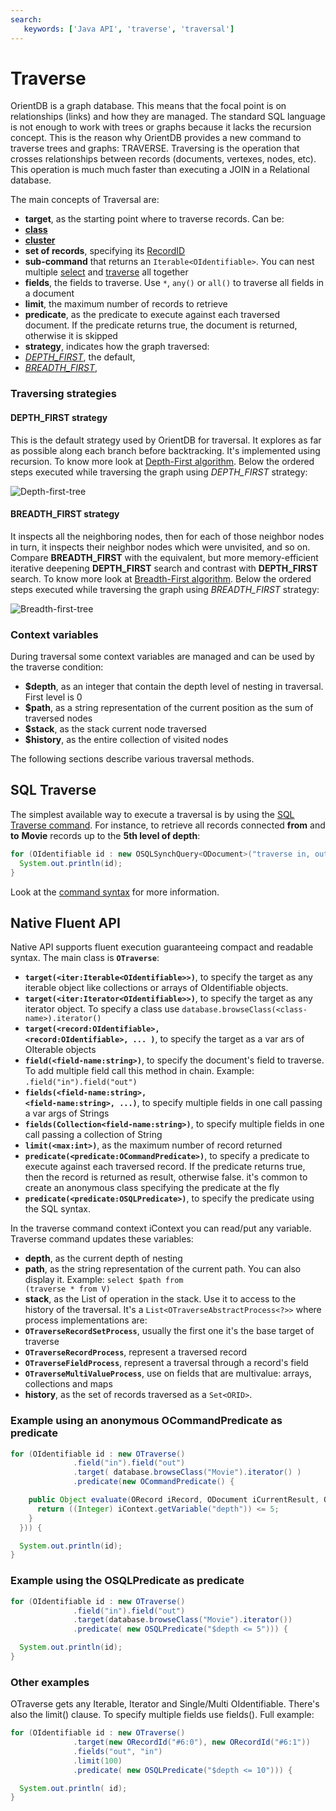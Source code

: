 ```yaml
---
search:
   keywords: ['Java API', 'traverse', 'traversal']
---
```


# Traverse

OrientDB is a graph database. This means that the focal point is on relationships (links) and how they are managed. The standard SQL language is not enough to work with trees or graphs because it lacks the recursion concept. This is the reason why OrientDB provides a new command to traverse trees and graphs: TRAVERSE. Traversing is the operation that crosses relationships between records (documents, vertexes, nodes, etc). This operation is much much faster than executing a JOIN in a Relational database.

The main concepts of Traversal are:
- **target**, as the starting point where to traverse records. Can be:
 - **[class](Concepts.md#class)**
 - **[cluster](Concepts.md#cluster)**
 - **set of records**, specifying its [RecordID](Concepts.md#recordid)
 - **sub-command** that returns an <code>Iterable&lt;OIdentifiable&gt;</code>. You can nest multiple [select](SQL-Query.md) and [traverse](SQL-Traverse.md) all together
- **fields**, the fields to traverse. Use <code>*</code>, <code>any()</code> or <code>all()</code> to traverse all fields in a document
- **limit**, the maximum number of records to retrieve
- **predicate**, as the predicate to execute against each traversed document. If the predicate returns true, the document is returned, otherwise it is skipped
- **strategy**, indicates how the graph traversed:
 - *[DEPTH_FIRST](https://github.com/orientechnologies/orientdb/wiki/Java-Traverse#depth_first-strategy)*, the default,
 - *[BREADTH_FIRST](https://github.com/orientechnologies/orientdb/wiki/Java-Traverse#breadth_first-strategy)*,

### Traversing strategies
#### DEPTH_FIRST strategy
This is the default strategy used by OrientDB for traversal. It explores as far as possible along each branch before backtracking. It's implemented using recursion. To know more look at [Depth-First algorithm](http://en.wikipedia.org/wiki/Depth-first_search). Below the ordered steps executed while traversing the graph using *DEPTH_FIRST* strategy:

![Depth-first-tree](http://upload.wikimedia.org/wikipedia/commons/thumb/1/1f/Depth-first-tree.svg/600px-Depth-first-tree.svg.png)

#### BREADTH_FIRST strategy
It inspects all the neighboring nodes, then for each of those neighbor nodes in turn, it inspects their neighbor nodes which were unvisited, and so on. Compare **BREADTH_FIRST** with the equivalent, but more memory-efficient iterative deepening **DEPTH_FIRST** search and contrast with **DEPTH_FIRST** search. To know more look at [Breadth-First algorithm](http://en.wikipedia.org/wiki/Breadth-first_search). Below the ordered steps executed while traversing the graph using *BREADTH_FIRST* strategy:

![Breadth-first-tree](http://upload.wikimedia.org/wikipedia/commons/thumb/3/33/Breadth-first-tree.svg/600px-Breadth-first-tree.svg.png)

### Context variables

During traversal some context variables are managed and can be used by the traverse condition:
- **$depth**, as an integer that contain the depth level of nesting in traversal. First level is 0
- **$path**, as a string representation of the current position as the sum of traversed nodes
- **$stack**, as the stack current node traversed
- **$history**, as the entire collection of visited nodes

The following sections describe various traversal methods.

## SQL Traverse

The simplest available way to execute a traversal is by using the [SQL Traverse command](SQL-Traverse.md). For instance, to retrieve all records connected **from** and **to** **Movie** records up to the **5th level of depth**:
```java
for (OIdentifiable id : new OSQLSynchQuery<ODocument>("traverse in, out from Movie while $depth <= 5")) {
  System.out.println(id);
}
```

Look at the [command syntax](SQL-Traverse.md) for more information.

## Native Fluent API

Native API supports fluent execution guaranteeing compact and readable syntax. The main class is **<code>OTraverse</code>**:
- **<code>target(&lt;iter:Iterable&lt;OIdentifiable&gt;&gt;)</code>**, to specify the target as any iterable object like collections or arrays of OIdentifiable objects.
- **<code>target(&lt;iter:Iterator&lt;OIdentifiable&gt;&gt;)</code>**, to specify the target as any iterator object. To specify a class use <code>database.browseClass(&lt;class-name&gt;).iterator()</code>
- **<code>target(&lt;record:OIdentifiable&gt;, &lt;record:OIdentifiable&gt;, ... )</code>**, to specify the target as a var ars of OIterable objects
- **<code>field(&lt;field-name:string&gt;)</code>**, to specify the document's field to traverse. To add multiple field call this method in chain. Example: <code>.field("in").field("out")</code>
- **<code>fields(&lt;field-name:string&gt;, &lt;field-name:string&gt;, ...)</code>**, to specify multiple fields in one call passing a var args of Strings
- **<code>fields(Collection&lt;field-name:string&gt;)</code>**, to specify multiple fields in one call passing a collection of String
- **<code>limit(&lt;max:int&gt;)</code>**, as the maximum number of record returned
- **<code>predicate(&lt;predicate:OCommandPredicate&gt;)</code>**, to specify a predicate to execute against each traversed record. If the predicate returns true, then the record is returned as result, otherwise false. it's common to create an anonymous class specifying the predicate at the fly
- **<code>predicate(&lt;predicate:OSQLPredicate&gt;)</code>**, to specify the predicate using the SQL syntax.

In the traverse command context iContext you can read/put any variable. Traverse command updates these variables:
- **depth**, as the current depth of nesting
- **path**, as the string representation of the current path. You can also display it. Example: <code>select $path from (traverse * from V)</code>
- **stack**, as the List of operation in the stack. Use it to access to the history of the traversal. It's a <code>List&lt;OTraverseAbstractProcess&lt;?&gt;&gt;</code> where process implementations are:
 - **<code>OTraverseRecordSetProcess</code>**, usually the first one it's the base target of traverse
 - **<code>OTraverseRecordProcess</code>**, represent a traversed record
 - **<code>OTraverseFieldProcess</code>**, represent a traversal through a record's field
 - **<code>OTraverseMultiValueProcess</code>**, use on fields that are multivalue: arrays, collections and maps
- **history**, as the set of records traversed as a <code>Set&lt;ORID&gt;</code>.

### Example using an anonymous OCommandPredicate as predicate

```java
for (OIdentifiable id : new OTraverse()
              .field("in").field("out")
              .target( database.browseClass("Movie").iterator() )
              .predicate(new OCommandPredicate() {

    public Object evaluate(ORecord iRecord, ODocument iCurrentResult, OCommandContext iContext) {
      return ((Integer) iContext.getVariable("depth")) <= 5;
    }
  })) {

  System.out.println(id);
}
```

### Example using the OSQLPredicate as predicate

```java
for (OIdentifiable id : new OTraverse()
              .field("in").field("out")
              .target(database.browseClass("Movie").iterator())
              .predicate( new OSQLPredicate("$depth <= 5"))) {

  System.out.println(id);
}
```

### Other examples

OTraverse gets any Iterable, Iterator and Single/Multi OIdentifiable. There's also the limit() clause. To specify multiple fields use fields(). Full example:
```java
for (OIdentifiable id : new OTraverse()
              .target(new ORecordId("#6:0"), new ORecordId("#6:1"))
              .fields("out", "in")
              .limit(100)
              .predicate( new OSQLPredicate("$depth <= 10"))) {

  System.out.println( id);
}
```

